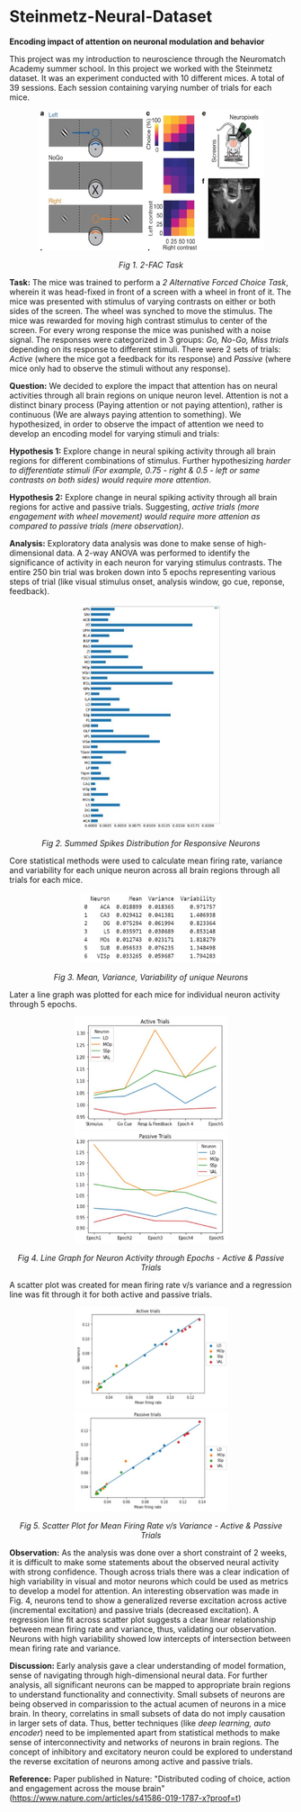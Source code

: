 # Steinmetz-Neural-Dataset
**Encoding impact of attention on neuronal modulation and behavior**

This project was my introduction to neuroscience through the Neuromatch Academy summer school. In this project we worked with the Steinmetz dataset. It was an experiment conducted with 10 different mices. A total of 39 sessions. Each session containing varying number of trials for each mice.

<p align="center">
<img src="https://github.com/terse-o/Steinmetz-Neural-Dataset/blob/master/Task.JPG?raw=true" width="400" height="250" />
</p>
<p align="center">
    <em>Fig 1. 2-FAC Task</em>
</p>

**Task:**
The mice was trained to perform a *2 Alternative Forced Choice Task*, wherein it was head-fixed in front of a screen with a wheel in front of it. The mice was presented with stimulus of varying contrasts on either or both sides of the screen. The wheel was synched to move the stimulus. The mice was rewarded for moving high contrast stimulus to center of the screen. For every wrong response the mice was punished with a noise signal. The responses were categorized in 3 groups: *Go, No-Go, Miss trials* depending on its response to different stimuli. There were 2 sets of trials: *Active* (where the mice got a feedback for its response) and *Passive* (where mice only had to observe the stimuli without any response).

**Question:**
We decided to explore the impact that attention has on neural activities through all brain regions on unique neuron level. Attention is not a distinct binary process (Paying attention or not paying attention), rather is continuous (We are always paying attention to something). We hypothesized, in order to observe the impact of attention we need to develop an encoding model for varying stimuli and trials:

**Hypothesis 1:** Explore change in neural spiking activity through all brain regions for different combinations of stimulus. Further hypothesizing *harder to differentiate stimuli (For example, 0.75 - right & 0.5 - left or same contrasts on both sides) would require more attention*.

**Hypothesis 2:** Explore change in neural spiking activity through all brain regions for active and passive trials. Suggesting, *active trials (more engagement with wheel movement) would require more attenion as compared to passive trials (mere observation)*.

**Analysis:**
Exploratory data analysis was done to make sense of high-dimensional data. A 2-way ANOVA was performed to identify the significance of activity in each neuron for varying stimulus contrasts. The entire 250 bin trial was broken down into 5 epochs representing various steps of trial (like visual stimulus onset, analysis window, go cue, reponse, feedback).

<p align="center">
<img src="https://github.com/terse-o/Steinmetz-Neural-Dataset/blob/master/Summed%20Spikes.JPG" width="250" height="400" />
</p>
<p align="center">
    <em>Fig 2. Summed Spikes Distribution for Responsive Neurons</em>
</p>

Core statistical methods were used to calculate mean firing rate, variance and variability for each unique neuron across all brain regions through all trials for each mice.


<p align="center">
<img src="https://github.com/terse-o/Steinmetz-Neural-Dataset/blob/master/Neuron_df.JPG" width="250" height="125" />
</p>
<p align="center">
    <em>Fig 3. Mean, Variance, Variability of unique Neurons</em>
</p>

Later a line graph was plotted for each mice for individual neuron activity through 5 epochs. 

<p align="center">
<img src="https://github.com/terse-o/Steinmetz-Neural-Dataset/blob/master/Active.JPG" width="275" height="200" />
<img src="https://github.com/terse-o/Steinmetz-Neural-Dataset/blob/master/Passive.JPG" width="275" height="200" />
</p>
<p align="center">
    <em>Fig 4. Line Graph for Neuron Activity through Epochs - Active & Passive Trials</em>
</p>

A scatter plot was created for mean firing rate v/s variance and a regression line was fit through it for both active and passive trials.

<p align="center">
<img src="https://github.com/terse-o/Steinmetz-Neural-Dataset/blob/master/Mean%20vs%20Variance%20-%20Active.JPG" width="275" height="180" />
<img src="https://github.com/terse-o/Steinmetz-Neural-Dataset/blob/master/Mean%20vs%20Variance%20-%20Passive.JPG" width="275" height="180" />
</p>
<p align="center">
    <em>Fig 5. Scatter Plot for Mean Firing Rate v/s Variance - Active & Passive Trials</em>
</p>

**Observation:**
As the analysis was done over a short constraint of 2 weeks, it is difficult to make some statements about the observed neural activity with strong confidence. Though across trials there was a clear indication of high variability in visual and motor neurons which could be used as metrics to develop a model for attention. An interesting observation was made in Fig. 4, neurons tend to show a generalized reverse excitation across active (incremental excitation) and passive trials (decreased excitation). A regression line fit across scatter plot suggests a clear linear relationship between mean firing rate and variance, thus, validating our observation. Neurons with high variability showed low intercepts of intersection between mean firing rate and variance.

**Discussion:**
Early analysis gave a clear understanding of model formation, sense of navigating through high-dimensional neural data. For further analysis, all significant neurons can be mapped to appropriate brain regions to understand functionality and connectivity. Small subsets of neurons are being observed in comparission to the actual acumen of neurons in a mice brain. In theory, correlatins in small subsets of data do not imply causation in larger sets of data. Thus, better techniques (like *deep learning, auto encoder*) need to be implemented apart from statistical methods to make sense of interconnectivity and networks of neurons in brain regions. The concept of inhibitory and excitatory neuron could be explored to understand the reverse excitation of neurons among active and passive trials.

**Reference:**
Paper published in Nature: "Distributed coding of choice, action and engagement across the mouse brain" (https://www.nature.com/articles/s41586-019-1787-x?proof=t)
